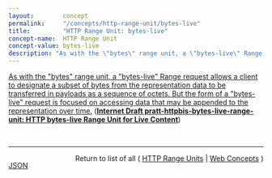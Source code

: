 ```yaml
---
layout:        concept
permalink:     "/concepts/http-range-unit/bytes-live"
title:         "HTTP Range Unit: bytes-live"
concept-name:  HTTP Range Unit
concept-value: bytes-live
description: "As with the \"bytes\" range unit, a \"bytes-live\" Range request allows a client to designate a subset of bytes from the representation data to be transferred in payloads as a sequence of octets. But the form of a \"bytes-live\" request is focused on accessing data that may be appended to the representation over time."
---
```


[As with the "bytes" range unit, a "bytes-live" Range request allows a client to designate a subset of bytes from the representation data to be transferred in payloads as a sequence of octets. But the form of a "bytes-live" request is focused on accessing data that may be appended to the representation over time.](http://tools.ietf.org/html/draft-pratt-httpbis-bytes-live-range-unit#section-2 "Read documentation for HTTP Range Unit &#34;bytes-live&#34;") (**[Internet Draft pratt-httpbis-bytes-live-range-unit: HTTP bytes-live Range Unit for Live Content](/specs/IETF/I-D/pratt-httpbis-bytes-live-range-unit "To accommodate byte range requests for content that has data appended over time, this document defines a new HTTP range unit named &#34;bytes-live&#34;. The &#34;bytes-live&#34; range unit provides the ability for a client to specify a byte range in a GET or HEAD request which starts at an arbitrary byte offset within the representation and ends at an indeterminate offset, represented by &#34;*&#34;.")**)

<br/>
<hr/>

<p style="float : left"><a href="./bytes-live.json" title="JSON representing this particular Web Concept value">JSON</a></p>
<p style="text-align: right">Return to list of all ( <a href="../http-range-unit/">HTTP Range Units</a> | <a href="../">Web Concepts</a> )</p>
